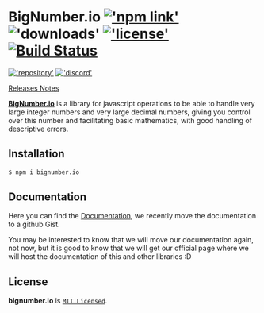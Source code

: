 # BigNumber.io [!['npm link'][npm-version]][npm-link] !['downloads'][downloads] [!['license'][license-img]][license-link] [![Build Status](https://img.shields.io/travis/com/JossDev-Morales/bigNumbers.io?style=for-the-badge&color=0ed35c&logo=travis&label=BUILD%20%26%20TESTS)](https://app.travis-ci.com/github/JossDev-Morales/bigNumbers.io?serverType=git)  

[!['repository'][git-img]][git-link] [!['discord'][discord-img]][discord-link]

[npm-version]:https://img.shields.io/npm/v/bignumber.io?style=for-the-badge&logo=npm&color=%23cb0000
[npm-link]:ttps://www.npmjs.com/package/bignumber.io
[downloads]:https://img.shields.io/npm/dt/bignumber.io?style=for-the-badge&logo=npm&color=%23cb0000
[license-link]:https://github.com/JossDev-Morales/bigNumbers.io/blob/main/LICENSE
[license-img]:https://img.shields.io/github/license/JossDev-Morales/bigNumbers.io?style=for-the-badge
[git-img]:https://img.shields.io/badge/Git--hub-161b22?logo=github&style=social
[git-link]:https://github.com/JossDev-Morales/bigNumbers.io
[discord-img]:https://img.shields.io/badge/Discord-313338?logo=discord&style=social
[discord-link]:https://discord.com/users/564970023479934977

[Releases Notes](https://gist.github.com/JossDev-Morales/2407de5d6967abe426f85eab0afd76c5#releases-notes)

[**BigNumber.io**](https://www.npmjs.com/package/bignumber.io "BigNumber.io npm link") is a library for javascript operations to be able to handle very large integer numbers and very large decimal numbers, giving you control over this number and facilitating basic mathematics, with good handling of descriptive errors.

## Installation

```sh
$ npm i bignumber.io
```
## Documentation

Here you can find the [Documentation](https://gist.github.com/JossDev-Morales/2407de5d6967abe426f85eab0afd76c5), we recently move the documentation to a github Gist.

You may be interested to know that we will move our documentation again, not now, but it is good to know that we will get our official page where we will host the documentation of this and other libraries :D

## License

**bignumber.io** is [`MIT Licensed`](https://github.com/JossDev-Morales/bigNumbers.io/blob/main/LICENSE). 